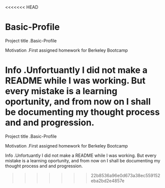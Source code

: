 <<<<<<< HEAD
# Basic-Profile
Project title .Basic-Profile

Motivation .First assigned homework for Berkeley Bootcamp

Info .Unfortuantly I did not make a README while I was working. But every mistake is a learning oportunity, and from now on I shall be documenting my thought process and and progression.
=======
Project title
 .Basic-Profile

Motivation
 .First assigned homework for Berkeley Bootcamp
  
Info
 .Unfortuantly I did not make a README while I was working. But every mistake is a learning oportunity, and from now on I       shall be documenting my thought process and and progression.
 
 
  
>>>>>>> 22b8536a96e0d673a38ec559152eba2bd2e4857e
